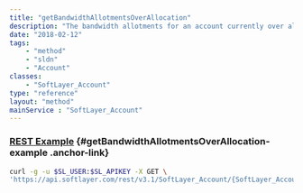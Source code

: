 ```yaml
---
title: "getBandwidthAllotmentsOverAllocation"
description: "The bandwidth allotments for an account currently over allocation."
date: "2018-02-12"
tags:
    - "method"
    - "sldn"
    - "Account"
classes:
    - "SoftLayer_Account"
type: "reference"
layout: "method"
mainService : "SoftLayer_Account"
---
```


### [REST Example](#getBandwidthAllotmentsOverAllocation-example) <a href="/article/rest/"><i class="fas fa-question"></i></a> {#getBandwidthAllotmentsOverAllocation-example .anchor-link} 
```bash
curl -g -u $SL_USER:$SL_APIKEY -X GET \
'https://api.softlayer.com/rest/v3.1/SoftLayer_Account/{SoftLayer_AccountID}/getBandwidthAllotmentsOverAllocation'
```
